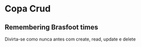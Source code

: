 # Copa Crud

## Remembering Brasfoot times

Divirta-se como nunca antes com create, read, update e delete
